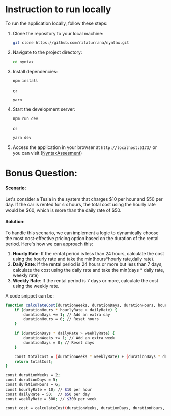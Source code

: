 # Instruction to run locally
To run the application locally, follow these steps:

1. Clone the repository to your local machine:
   ```bash
   git clone https://github.com/rifaturrana/nyntax.git
   ```

2. Navigate to the project directory:
   ```bash
   cd nyntax
   ```

3. Install dependencies:
   ```bash
   npm install
   ```
   or
      ```bash
   yarn
   ```
5. Start the development server:
   ```bash
   npm run dev
   ```
   or
   ```bash
   yarn dev
   ```

7. Access the application in your browser at `http://localhost:5173/` or you can visit ([NyntaxAssesment](https://nyntax-assesment.vercel.app/))

# Bonus Question:

#### Scenario:
Let's consider a Tesla in the system that charges $10 per hour and $50 per day. If the car is rented for six hours, the total cost using the hourly rate would be $60, which is more than the daily rate of $50.

#### Solution:
To handle this scenario, we can implement a logic to dynamically choose the most cost-effective pricing option based on the duration of the rental period. Here's how we can approach this:

1. **Hourly Rate**: If the rental period is less than 24 hours, calculate the cost using the hourly rate and take the min(hours*hourly rate,daily rate).
2. **Daily Rate**: If the rental period is 24 hours or more but less than 7 days, calculate the cost using the daily rate and take the min(days * daily rate, weekly rate)
3. **Weekly Rate**: If the rental period is 7 days or more, calculate the cost using the weekly rate.

A code snippet can be:
```bash
function calculateCost(durationWeeks, durationDays, durationHours, hourlyRate, dailyRate, weeklyRate) {
    if (durationHours * hourlyRate > dailyRate) {
        durationDays += 1; // Add an extra day
        durationHours = 0; // Reset hours
    }

    if (durationDays * dailyRate > weeklyRate) {
        durationWeeks += 1; // Add an extra week
        durationDays = 0; // Reset days
    }

    const totalCost = (durationWeeks * weeklyRate) + (durationDays * dailyRate) + (durationHours * hourlyRate);
    return totalCost;
}

const durationWeeks = 2;
const durationDays = 5;
const durationHours = 6;
const hourlyRate = 10; // $10 per hour
const dailyRate = 50;  // $50 per day
const weeklyRate = 300; // $300 per week

const cost = calculateCost(durationWeeks, durationDays, durationHours, hourlyRate, dailyRate, weeklyRate);
```



